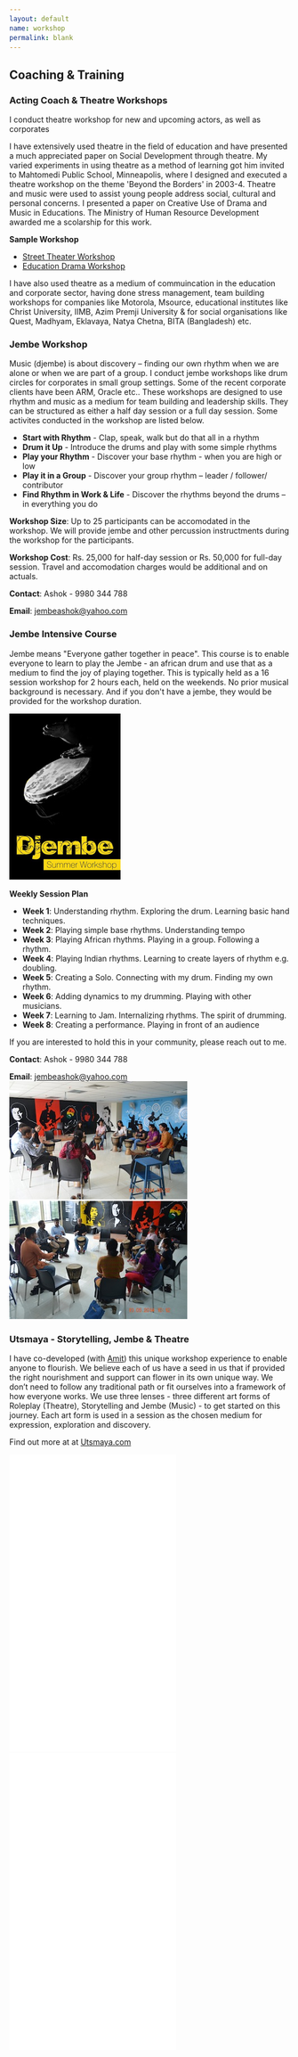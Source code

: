 ```yaml
---
layout: default
name: workshop
permalink: blank
---
```


## Coaching & Training

### Acting Coach & Theatre Workshops

I conduct theatre workshop for new and upcoming actors, as well as corporates

I have extensively used theatre in the field of education and have presented a much appreciated paper on Social Development through theatre. My varied experiments in using theatre as a method of learning got him invited to Mahtomedi Public School, Minneapolis, where I designed and executed a theatre workshop on the theme 'Beyond the Borders' in 2003-4\. Theatre and music were used to assist young people address social, cultural and personal concerns. I presented a paper on Creative Use of Drama and Music in Educations. The Ministry of Human Resource Development awarded me a scolarship for this work.

**Sample Workshop**

*   [Street Theater Workshop](/pdf/street_theater.pdf)
*   [Education Drama Workshop](/pdf/educational_drama.pdf)

I have also used theatre as a medium of commuincation in the education and corporate sector, having done stress management, team building workshops for companies like Motorola, Msource, educational institutes like Christ University, IIMB, Azim Premji University & for social organisations like Quest, Madhyam, Eklavaya, Natya Chetna, BITA (Bangladesh) etc.

### Jembe Workshop

Music (djembe) is about discovery – finding our own rhythm when we are alone or when we are part of a group. I conduct jembe workshops like drum circles for corporates in small group settings. Some of the recent corporate clients have been ARM, Oracle etc.. These workshops are designed to use rhythm and music as a medium for team building and leadership skills. They can be structured as either a half day session or a full day session. Some activites conducted in the workshop are listed below.

*   **Start with Rhythm** - Clap, speak, walk but do that all in a rhythm
*   **Drum it Up** - Introduce the drums and play with some simple rhythms
*   **Play your Rhythm** - Discover your base rhythm - when you are high or low
*   **Play it in a Group** - Discover your group rhythm – leader / follower/ contributor
*   **Find Rhythm in Work & Life** - Discover the rhythms beyond the drums – in everything you do

**Workshop Size**: Up to 25 participants can be accomodated in the workshop. We will provide jembe and other percussion instructments during the workshop for the participants.

**Workshop Cost**: Rs. 25,000 for half-day session or Rs. 50,000 for full-day session. Travel and accomodation charges would be additional and on actuals.

**Contact**: Ashok - 9980 344 788

**Email**: [jembeashok@yahoo.com](mailto:jembeashok@yahoo.com?Subject=Jembe_Workshop)

### Jembe Intensive Course

Jembe means "Everyone gather together in peace". This course is to enable everyone to learn to play the Jembe - an african drum and use that as a medium to find the joy of playing together. This is typically held as a 16 session workshop for 2 hours each, held on the weekends. No prior musical background is necessary. And if you don't have a jembe, they would be provided for the workshop duration.

<img class="workshop" src="img/djembe_workshop.jpg" title="Jembe workshop by Ashok">

**Weekly Session Plan**

*   **Week 1**: Understanding rhythm. Exploring the drum. Learning basic hand techniques.
*   **Week 2**: Playing simple base rhythms. Understanding tempo
*   **Week 3**: Playing African rhythms. Playing in a group. Following a rhythm.
*   **Week 4**: Playing Indian rhythms. Learning to create layers of rhythm e.g. doubling.
*   **Week 5**: Creating a Solo. Connecting with my drum. Finding my own rhythm.
*   **Week 6**: Adding dynamics to my drumming. Playing with other musicians.
*   **Week 7**: Learning to Jam. Internalizing rhythms. The spirit of drumming.
*   **Week 8**: Creating a performance. Playing in front of an audience

If you are interested to hold this in your community, please reach out to me.

**Contact**: Ashok - 9980 344 788

**Email**: [jembeashok@yahoo.com](mailto:jembeashok@yahoo.com?Subject=Jembe_Course)  
[![](img/djembe_workshop_1_small.jpg "Ashok conducting jembe Workshop")](img/jembe_workshop_1.jpg)
[![](img/djembe_workshop_2_small.jpg "Ashok conducting jembe Workshop")](img/jembe_workshop_2.jpg)

### Utsmaya - Storytelling, Jembe & Theatre

I have co-developed (with [Amit](http://amitkaps.com)) this unique workshop experience to enable anyone to flourish. We believe each of us have a seed in us that if provided the right nourishment and support can flower in its own unique way. We don’t need to follow any traditional path or fit ourselves into a framework of how everyone works. We use three lenses - three different art forms of Roleplay (Theatre), Storytelling and Jembe (Music) - to get started on this journey. Each art form is used in a session as the chosen medium for expression, exploration and discovery.

Find out more at at [Utsmaya.com](http://utsmaya.com)

<iframe src="//player.vimeo.com/video/65455788?byline=0&amp;portrait=0&amp;color=ff9933" width="300" height="533" frameborder="0" webkitallowfullscreen="" mozallowfullscreen="" allowfullscreen=""></iframe><iframe src="//player.vimeo.com/video/65293766?byline=0&amp;portrait=0&amp;color=ff9933" width="300" height="533" frameborder="0" webkitallowfullscreen="" mozallowfullscreen="" allowfullscreen=""></iframe>
